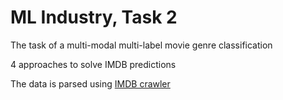 # ML Industry, Task 2

The task of a multi-modal multi-label movie genre classification

4 approaches to solve IMDB predictions 

The data is parsed using [IMDB crawler](https://github.com/Emidiant/imdb-crawler)
